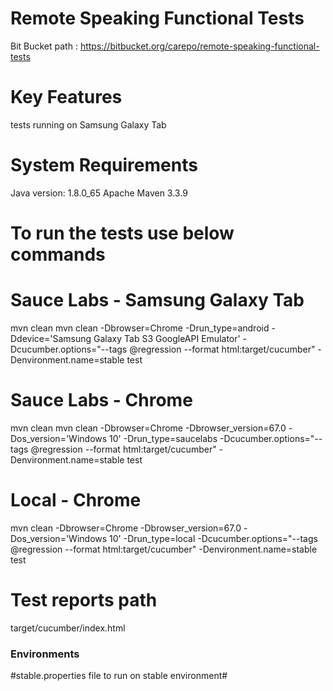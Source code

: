 
# Remote Speaking Functional Tests

Bit Bucket path : https://bitbucket.org/carepo/remote-speaking-functional-tests


Key Features
============
tests running on Samsung Galaxy Tab


System Requirements
===================
Java version: 1.8.0_65
Apache Maven 3.3.9


To run the tests use below commands
========================

Sauce Labs - Samsung Galaxy Tab
===================

mvn clean mvn clean -Dbrowser=Chrome -Drun_type=android -Ddevice='Samsung Galaxy Tab S3 GoogleAPI Emulator' -Dcucumber.options="--tags @regression --format html:target/cucumber" -Denvironment.name=stable test

Sauce Labs - Chrome
===================

mvn clean mvn clean -Dbrowser=Chrome -Dbrowser_version=67.0 -Dos_version='Windows 10' -Drun_type=saucelabs -Dcucumber.options="--tags @regression --format html:target/cucumber" -Denvironment.name=stable test

Local - Chrome
===================

mvn clean -Dbrowser=Chrome -Dbrowser_version=67.0 -Dos_version='Windows 10' -Drun_type=local -Dcucumber.options="--tags @regression --format html:target/cucumber" -Denvironment.name=stable test

Test reports path
========================
target/cucumber/index.html

### Environments ####

  #stable.properties file to run on stable environment#

